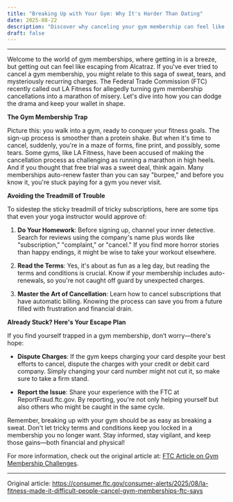 ```yaml
---
title: "Breaking Up with Your Gym: Why It's Harder Than Dating"
date: 2025-08-22
description: "Discover why canceling your gym membership can feel like a bad breakup, and learn how to avoid getting trapped in a never-ending cycle of fees and frustration."
draft: false
---
```


---

Welcome to the world of gym memberships, where getting in is a breeze, but getting out can feel like escaping from Alcatraz. If you've ever tried to cancel a gym membership, you might relate to this saga of sweat, tears, and mysteriously recurring charges. The Federal Trade Commission (FTC) recently called out LA Fitness for allegedly turning gym membership cancellations into a marathon of misery. Let's dive into how you can dodge the drama and keep your wallet in shape.

**The Gym Membership Trap**

Picture this: you walk into a gym, ready to conquer your fitness goals. The sign-up process is smoother than a protein shake. But when it's time to cancel, suddenly, you're in a maze of forms, fine print, and possibly, some tears. Some gyms, like LA Fitness, have been accused of making the cancellation process as challenging as running a marathon in high heels. And if you thought that free trial was a sweet deal, think again. Many memberships auto-renew faster than you can say "burpee," and before you know it, you're stuck paying for a gym you never visit.

**Avoiding the Treadmill of Trouble**

To sidestep the sticky treadmill of tricky subscriptions, here are some tips that even your yoga instructor would approve of:

1. **Do Your Homework**: Before signing up, channel your inner detective. Search for reviews using the company's name plus words like "subscription," "complaint," or "cancel." If you find more horror stories than happy endings, it might be wise to take your workout elsewhere.

2. **Read the Terms**: Yes, it's about as fun as a leg day, but reading the terms and conditions is crucial. Know if your membership includes auto-renewals, so you're not caught off guard by unexpected charges.

3. **Master the Art of Cancellation**: Learn how to cancel subscriptions that have automatic billing. Knowing the process can save you from a future filled with frustration and financial drain.

**Already Stuck? Here's Your Escape Plan**

If you find yourself trapped in a gym membership, don’t worry—there's hope:

- **Dispute Charges**: If the gym keeps charging your card despite your best efforts to cancel, dispute the charges with your credit or debit card company. Simply changing your card number might not cut it, so make sure to take a firm stand.

- **Report the Issue**: Share your experience with the FTC at ReportFraud.ftc.gov. By reporting, you're not only helping yourself but also others who might be caught in the same cycle.

Remember, breaking up with your gym should be as easy as breaking a sweat. Don't let tricky terms and conditions keep you locked in a membership you no longer want. Stay informed, stay vigilant, and keep those gains—both financial and physical!

For more information, check out the original article at: [FTC Article on Gym Membership Challenges](https://www.ftc.gov/news-events/press-releases/2023/10/ftc-alleges-la-fitness-made-canceling-gym-memberships-unlawfully-difficult).

---
Original article: https://consumer.ftc.gov/consumer-alerts/2025/08/la-fitness-made-it-difficult-people-cancel-gym-memberships-ftc-says